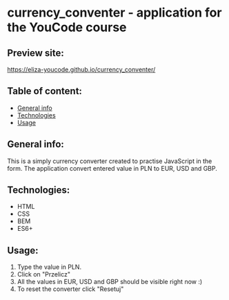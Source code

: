 # currency_conventer - application for the YouCode course

## Preview site:
https://eliza-youcode.github.io/currency_conventer/

## Table of content:
- [General info](#info)
- [Technologies](#technologies)
- [Usage](#usage)

## General info:
This is a simply currency converter created to practise JavaScript in the form. The application convert entered value in PLN to EUR, USD and GBP.

## Technologies:
- HTML
- CSS
- BEM
- ES6+

## Usage:
1. Type the value in PLN.
2. Click on "Przelicz" 
3. All the values in EUR, USD and GBP should be visible right now :)
4. To reset the converter click "Resetuj"

